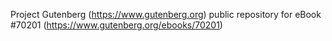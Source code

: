 Project Gutenberg (https://www.gutenberg.org) public repository for
eBook #70201 (https://www.gutenberg.org/ebooks/70201)
